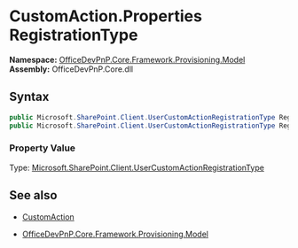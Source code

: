 # CustomAction.Properties RegistrationType
**Namespace:** [OfficeDevPnP.Core.Framework.Provisioning.Model](OfficeDevPnP.Core.Framework.Provisioning.Model.md)  
**Assembly:** OfficeDevPnP.Core.dll  
## Syntax
```C#
public Microsoft.SharePoint.Client.UserCustomActionRegistrationType RegistrationType { get; }
public Microsoft.SharePoint.Client.UserCustomActionRegistrationType RegistrationType { set; }
```

### Property Value
Type: [Microsoft.SharePoint.Client.UserCustomActionRegistrationType](Microsoft.SharePoint.Client.UserCustomActionRegistrationType.md) 

## See also
- [CustomAction](CustomAction.md) 

- [OfficeDevPnP.Core.Framework.Provisioning.Model](OfficeDevPnP.Core.Framework.Provisioning.Model.md)

